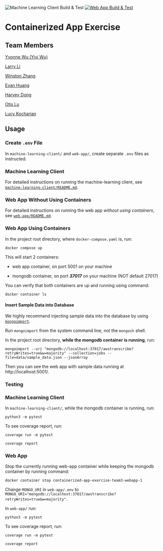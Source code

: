 ![Machine Learning Client Build & Test](https://github.com/software-students-fall2022/containerized-app-exercise-team3/actions/workflows/ml-client.yaml/badge.svg)
[![Web App Build & Test](https://github.com/software-students-fall2022/containerized-app-exercise-team3/actions/workflows/web-app.yml/badge.svg)](https://github.com/software-students-fall2022/containerized-app-exercise-team3/actions/workflows/web-app.yml)

# Containerized App Exercise

## Team Members
[Yvonne Wu (Yiyi Wu)](https://github.com/Yvonne511)

[Larry Li](https://github.com/86larryli)

[Winston Zhang](https://github.com/Midas0231)

[Evan Huang](https://github.com/EV9H)

[Harvey Dong](https://github.com/junyid)

[Otis Lu](https://github.com/OtisL99)

[Lucy Kocharian](https://github.com/Lkochar19)

## Usage

### Create `.env` File

In `machine-learning-client/` and `web-app/`, create separate `.env` files as instructed.

### Machine Learning Client

For detailed instructions on running the machine-learning client, see [`machine-learning-client/README.md`](./machine-learning-client/README.md).

### Web App Without Using Containers

For detailed instructions on running the web app *without using containers*, see [`web-app/README.md`](./web-app/README.md).

### Web App Using Containers

In the project root directory, where `docker-compose.yaml` is, run:

    docker compose up

This will start 2 containers:

- web app container, on port 5001 on your machine

- mongodb container, on port ***37017*** on your machine (NOT default 27017)

You can verify that both containers are up and running using command:

    docker container ls

#### Insert Sample Data into Database

We highly recommand injecting sample data into the database by using [`mongoimport`](https://www.mongodb.com/docs/database-tools/mongoimport/).

Run `mongoimport` from the system command line, not the `mongosh` shell.

In the project root directory, **while the mongodb container is running**, run:

    mongoimport --uri "mongodb://localhost:37017/awstranscribe?retryWrites=true&w=majority" --collection=jobs --file=data/sample_data.json --jsonArray

Then you can see the web app with sample data running at http://localhost:5001/.

### Testing

### Machine Learning Client

In `machine-learning-client/`, while the mongodb container is running, run:
    
    python3 -m pytest

To see coverage report, run:

    coverage run -m pytest

    coverage report

### Web App

Stop the currently running web-app container while keeping the mongodb container by running command:

    docker container stop containerized-app-exercise-team3-webapp-1

Change `MONGO_URI` in `web-app/.env` to `MONGO_URI="mongodb://localhost:37017/awstranscribe?retryWrites=true&w=majority"`.

In `web-app/` run:
    
    python3 -m pytest

To see coverage report, run:

    coverage run -m pytest

    coverage report